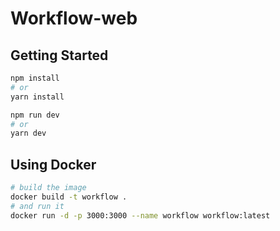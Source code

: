 # Workflow-web

## Getting Started

```bash
npm install
# or
yarn install
```

```bash
npm run dev
# or
yarn dev
```

## Using Docker

```bash
# build the image
docker build -t workflow .
# and run it
docker run -d -p 3000:3000 --name workflow workflow:latest
```

